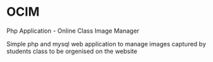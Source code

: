 # OCIM
Php Application - Online Class Image Manager

Simple php and mysql web application to manage images captured by students class to be orgenised on the website
